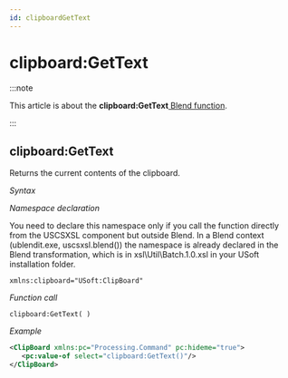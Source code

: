 ```yaml
---
id: clipboardGetText
---
```


# clipboard:GetText




:::note

This article is about the **clipboard:GetText**[ Blend function](/docs/Repositories/Blend_functions).

:::

## **clipboard:GetText**

Returns the current contents of the clipboard.

*Syntax*

*Namespace declaration*

You need to declare this namespace only if you call the function directly from the USCSXSL component but outside Blend. In a Blend context (ublendit.exe, uscsxsl.blend()) the namespace is already declared in the Blend transformation, which is in xsl\\Util\\Batch.1.0.xsl in your USoft installation folder.

```
xmlns:clipboard="USoft:ClipBoard"
```

*Function call*

```
clipboard:GetText( )
```

*Example*

```xml
<ClipBoard xmlns:pc="Processing.Command" pc:hideme="true">
   <pc:value-of select="clipboard:GetText()"/>
</ClipBoard>
```

 